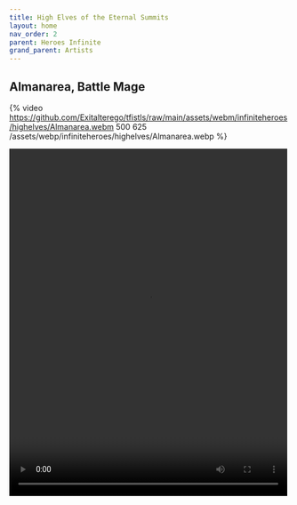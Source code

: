 ```yaml
---
title: High Elves of the Eternal Summits
layout: home
nav_order: 2
parent: Heroes Infinite
grand_parent: Artists
---
```

## Almanarea, Battle Mage
{% video https://github.com/Exitalterego/tfistls/raw/main/assets/webm/infiniteheroes/highelves/Almanarea.webm 500 625 /assets/webp/infiniteheroes/highelves/Almanarea.webp %}

<video width='500' height='625' preload='auto' autoplay >
  <source src="https://github.com/Exitalterego/tfistls/raw/main/assets/webm/infiniteheroes/highelves/Almanarea.webm" type="video/webm; codecs=vp8, vorbis">
</video>
